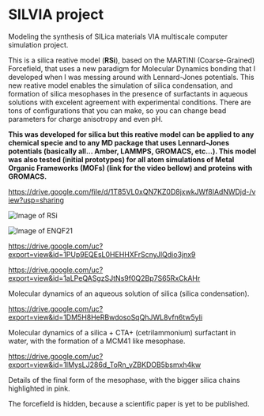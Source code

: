 # SILVIA project
Modeling the synthesis of SILica materials VIA multiscale computer simulation project. 

This is a silica reative model (__RSi__), based on the MARTINI (Coarse-Grained) Forcefield, that uses a new paradigm for Molecular Dynamics bonding that I developed when I was messing around with Lennard-Jones potentials. This new reative model enables the simulation of silica condensation, and formation of silica mesophases in the presence of surfactants in aqueous solutions with excelent agreement with experimental conditions. There are tons of configurations that you can make, so you can change bead parameters for charge anisotropy and even pH. 

__This was developed for silica but this reative model can be applied to any chemical specie and to any MD package that uses Lennard-Jones potentials (basically all... Amber, LAMMPS, GROMACS, etc...). This model was also tested (initial prototypes) for all atom simulations of Metal Organic Frameworks (MOFs) (link for the video bellow) and proteins with GROMACS.__

https://drive.google.com/file/d/1T85VL0xQN7KZ0D8jxwkJWf8lAdNWDjd-/view?usp=sharing

![Image of RSi](https://lh4.googleusercontent.com/H4cwNgtLouJMLTL3pf9gbUnOkOEbTYogVvDlNna7NLNJrFDNgWFmcrl5TTY9yl7UzhTujVcWuF6YeFlMOouSwSiUX8VM6NtlesSOeXI44HEQS_GfbjGPHQt1s-A5Bgi7lDYTzyCC)

![Image of ENQF21](https://drive.google.com/uc?export=view&id=1PUp9EQEsL0HEHHXFrScnyJlQdio3jnx9)

https://drive.google.com/uc?export=view&id=1PUp9EQEsL0HEHHXFrScnyJlQdio3jnx9


https://drive.google.com/uc?export=view&id=1aLPeQASgzSJtNs9f0Q2Bp7S65RxCkAHr

Molecular dynamics of an aqueous solution of silica (silica condensation).

https://drive.google.com/uc?export=view&id=1DM5H8HeRBwdosoSqQhJWL8vfn6tw5yIi

Molecular dynamics of a silica + CTA+ (cetrilammonium) surfactant in water, with the formation of a MCM41 like mesophase.


https://drive.google.com/uc?export=view&id=1IMysLJ286d_ToRn_yZBKDOB5bsmxh4kw

Details of the final form of the mesophase, with the bigger silica chains highlighted in pink.

The forcefield is hidden, because a scientific paper is yet to be published.
